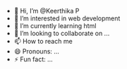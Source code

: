 - 👋 Hi, I’m @Keerthika P
- 👀 I’m interested in web development 
- 🌱 I’m currently learning html 
- 💞️ I’m looking to collaborate on ...
- 📫 How to reach me 
- 😄 Pronouns: ...
- ⚡ Fun fact: ...

<!---
KeerthikaP123/KeerthikaP123 is a ✨ special ✨ repository because its `README.md` (this file) appears on your GitHub profile.
You can click the Preview link to take a look at your changes.
--->
